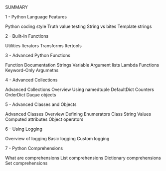 SUMMARY

1 - Python Language Features

Python coding style
Truth value testing
String vs bites
Template strings

2 - Built-In Functions

Utilities
Iterators
Transforms
Itertools

3 - Advanced Python Functions

Function Documentation Strings
Variable Argument lists
Lambda Functions
Keyword-Only Argumetns

4 - Advanced Collections

Advanced Collections Overview
Using namedtuple
DefaultDict
Counters
OrderDict
Daque objects

5 - Advanced Classes and Objects

Advanced Classes Overview
Defining Enumerators
Class String Values
Computed attributes
Object operators

6 - Using Logging 

Overview of logging
Basic logging
Custom logging

7 - Python Comprehensions

What are comprehensions
List comprehensions
Dictionary comprehensions
Set comprehensions
